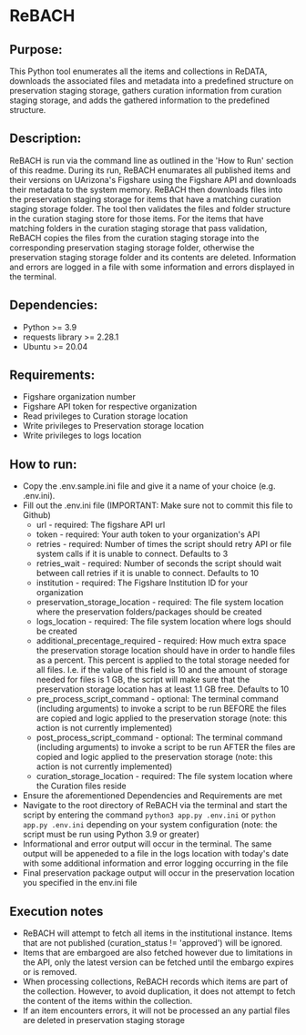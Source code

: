 # ReBACH

## Purpose:
This Python tool enumerates all the items and collections in ReDATA, downloads the associated files and metadata into a predefined structure on preservation staging storage, gathers curation information from curation staging storage, and adds the gathered information to the predefined structure.

## Description:
ReBACH is run via the command line as outlined in the 'How to Run' section of this readme. During its run, ReBACH enumarates all published items and their versions on UArizona's Figshare using the Figshare API and downloads their metadata to the system memory. ReBACH then downloads files into the preservation staging storage for items that have a matching curation staging storage folder. The tool then validates the files and folder structure in the curation staging store for those items. For the items that have matching folders in the curation staging storage that pass validation, ReBACH copies the files from the curation staging storage into the corresponding preservation staging storage folder, otherwise the preservation staging storage folder and its contents are deleted. Information and errors are logged in a file with some information and errors displayed in the terminal.

## Dependencies:
- Python >= 3.9
- requests library >= 2.28.1
- Ubuntu >= 20.04

## Requirements:
- Figshare organization number
- Figshare API token for respective organization
- Read privileges to Curation storage location
- Write privileges to Preservation storage location
- Write privileges to logs location

## How to run:
- Copy the .env.sample.ini file and give it a name of your choice (e.g. .env.ini).
- Fill out the .env.ini file (IMPORTANT: Make sure not to commit this file to Github)
    - url - required: The figshare API url
    - token - required: Your auth token to your organization's API
    - retries - required: Number of times the script should retry API or file system calls if it is unable to connect. Defaults to 3
    - retries_wait - required: Number of seconds the script should wait between call retries if it is unable to connect. Defaults to 10
    - institution - required: The Figshare Institution ID for your organization
    - preservation_storage_location - required: The file system location where the preservation folders/packages should be created
    - logs_location - required: The file system location where logs should be created
    - additional_precentage_required - required: How much extra space the preservation storage location should have in order to handle files as a percent. This percent is applied to the total storage needed for all files. I.e. if the value of this field is 10 and the amount of storage needed for files is 1 GB, the script will make sure that the preservation storage location has at least 1.1 GB free. Defaults to 10 
    - pre_process_script_command - optional: The terminal command (including arguments) to invoke a script to be run BEFORE the files are copied and logic applied to the preservation storage (note: this action is not currently implemented)
    - post_process_script_command - optional: The terminal command (including arguments) to invoke a script to be run AFTER the files are copied and logic applied to the preservation storage (note: this action is not currently implemented)
    - curation_storage_location - required: The file system location where the Curation files reside
- Ensure the aforementioned Dependencies and Requirements are met
- Navigate to the root directory of ReBACH via the terminal and start the script by entering the command `python3 app.py .env.ini` or `python app.py .env.ini` depending on your system configuration (note: the script must be run using Python 3.9 or greater)
- Informational and error output will occur in the terminal. The same output will be appeneded to a file in the logs location with today's date with some additional information and error logging occurring in the file
- Final preservation package output will occur in the preservation location you specified in the env.ini file

## Execution notes
- ReBACH will attempt to fetch all items in the institutional instance. Items that are not published (curation_status != 'approved') will be ignored. 
- Items that are embargoed are also fetched however due to limitations in the API, only the latest version can be fetched until the embargo expires or is removed. 
- When processing collections, ReBACH records which items are part of the collection. However, to avoid duplication, it does not attempt to fetch the content of the items within the collection.
- If an item encounters errors, it will not be processed an any partial files are deleted in preservation staging storage
